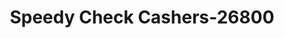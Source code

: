 ---
f_zip-code: 46405
f_state-code: IN
title: Speedy Check Cashers-26800
f_phone: 219-962-9670
f_city-only: Gary
f_address: 3521 Central Ave Gary
f_location-unique-id: '26800'
slug: speedy-check-cashers-26800
updated-on: '2024-05-30T13:46:58.046Z'
created-on: '2024-05-30T13:36:59.803Z'
published-on: '2024-05-30T13:54:32.469Z'
f_city-state: cms/city/gary-in.md
f_company: cms/company/speedy-check-cashers.md
f_state: cms/state/indiana.md
layout: '[payday-loan].html'
tags: payday-loan
---